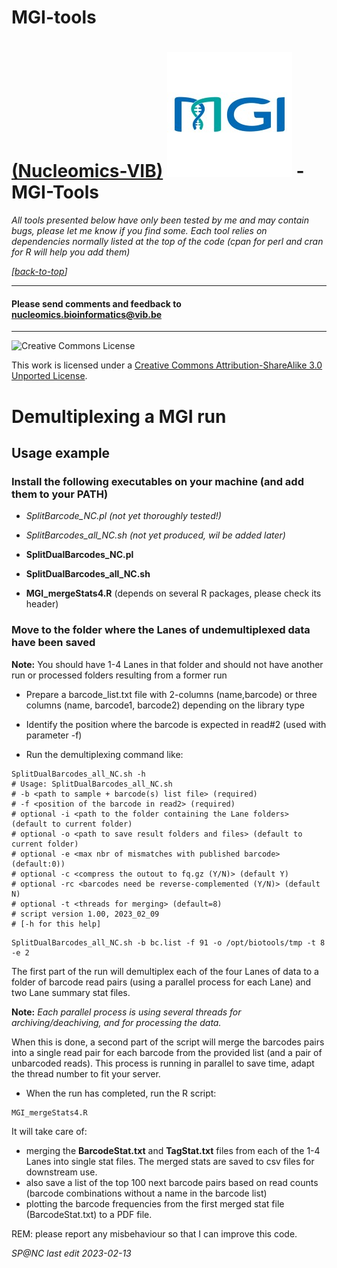 # MGI-tools
[(Nucleomics-VIB)](https://github.com/Nucleomics-VIB)
![mgi-tools](pictures/MGI.png) - MGI-Tools
==========

*All tools presented below have only been tested by me and may contain bugs, please let me know if you find some. Each tool relies on dependencies normally listed at the top of the code (cpan for perl and cran for R will help you add them)*

*[[back-to-top](#top)]*  

<hr>

<h4>Please send comments and feedback to <a href="mailto:nucleomics.bioinformatics@vib.be">nucleomics.bioinformatics@vib.be</a></h4>

<hr>

![Creative Commons License](http://i.creativecommons.org/l/by-sa/3.0/88x31.png?raw=true)

This work is licensed under a [Creative Commons Attribution-ShareAlike 3.0 Unported License](http://creativecommons.org/licenses/by-sa/3.0/).


# Demultiplexing a MGI run

## Usage example

### Install the following executables on your machine (and add them to your PATH)

* _SplitBarcode_NC.pl (not yet thoroughly tested!)_
* _SplitBarcodes_all_NC.sh (not yet produced, wil be added later)_

* **SplitDualBarcodes_NC.pl** 
* **SplitDualBarcodes_all_NC.sh**

* **MGI_mergeStats4.R** (depends on several R packages, please check its header)

### Move to the folder where the Lanes of undemultiplexed data have been saved

**Note:** You should have 1-4 Lanes in that folder and should not have another run or processed folders resulting from a former run

* Prepare a barcode_list.txt file with 2-columns (name,barcode) or three columns (name, barcode1, barcode2) depending on the library type
* Identify the position where the barcode is expected in read#2 (used with parameter -f)

* Run the demultiplexing command like:

```
SplitDualBarcodes_all_NC.sh -h
# Usage: SplitDualBarcodes_all_NC.sh
# -b <path to sample + barcode(s) list file> (required)
# -f <position of the barcode in read2> (required)
# optional -i <path to the folder containing the Lane folders> (default to current folder)
# optional -o <path to save result folders and files> (default to current folder)
# optional -e <max nbr of mismatches with published barcode> (default:0))
# optional -c <compress the outout to fq.gz (Y/N)> (default Y)
# optional -rc <barcodes need be reverse-complemented (Y/N)> (default N)
# optional -t <threads for merging> (default=8)
# script version 1.00, 2023_02_09
# [-h for this help]
```

```
SplitDualBarcodes_all_NC.sh -b bc.list -f 91 -o /opt/biotools/tmp -t 8 -e 2
```

The first part of the run will demultiplex each of the four Lanes of data to a folder of barcode read pairs (using a parallel process for each Lane) and two Lane summary stat files. 

**Note:** _Each parallel process is using several threads for archiving/deachiving, and for processing the data._

When this is done, a second part of the script will merge the barcodes pairs into a single read pair for each barcode from the provided list (and a pair of unbarcoded reads). This process is running in parallel to save time, adapt the thread number to fit your server.

* When the run has completed, run the R script:

```
MGI_mergeStats4.R
```

It will take care of:

  * merging the **BarcodeStat.txt** and **TagStat.txt** files from each of the 1-4 Lanes into single stat files. The merged stats are saved to csv files for downstream use.
  * also save a list of the top 100 next barcode pairs based on read counts (barcode combinations without a name in the barcode list)
  * plotting the barcode frequencies from the first merged stat file (BarcodeStat.txt) to a PDF file. 

REM: please report any misbehaviour so that I can improve this code.

_SP@NC last edit 2023-02-13_
